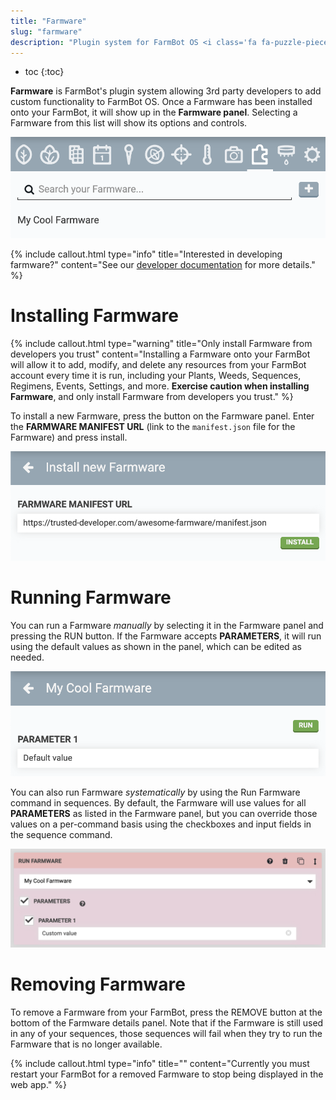 ```yaml
---
title: "Farmware"
slug: "farmware"
description: "Plugin system for FarmBot OS <i class='fa fa-puzzle-piece'></i>\n[Open this panel in the app](https://my.farm.bot/app/designer/farmware)"
---
```


* toc
{:toc}

**Farmware** is FarmBot's plugin system allowing 3rd party developers to add custom functionality to FarmBot OS. Once a Farmware has been installed onto your FarmBot, it will show up in the **Farmware panel**. Selecting a Farmware from this list will show its options and controls.

![Screen Shot 2020-06-29 at 10.08.06 PM.png](_images/Screen_Shot_2020-06-29_at_10.08.06_PM.png)



{%
include callout.html
type="info"
title="Interested in developing farmware?"
content="See our [developer documentation](https://developer.farm.bot/docs/farmware) for more details."
%}

# Installing Farmware

{%
include callout.html
type="warning"
title="Only install Farmware from developers you trust"
content="Installing a Farmware onto your FarmBot will allow it to add, modify, and delete any resources from your FarmBot account every time it is run, including your Plants, Weeds, Sequences, Regimens, Events, Settings, and more. **Exercise caution when installing Farmware**, and only install Farmware from developers you trust."
%}

To install a new Farmware, press the <span class="fb-button fb-gray"><i class='fa fa-plus'></i></span> button on the Farmware panel. Enter the **FARMWARE MANIFEST URL** (link to the `manifest.json` file for the Farmware) and press <span class="fb-button fb-green">install</span>.

![Screen Shot 2020-06-29 at 9.36.08 PM.png](_images/Screen_Shot_2020-06-29_at_9.36.08_PM.png)

# Running Farmware

You can run a Farmware *manually* by selecting it in the Farmware panel and pressing the <span class="fb-button fb-green">RUN</span> button. If the Farmware accepts **PARAMETERS**, it will run using the default values as shown in the panel, which can be edited as needed.

![Screen Shot 2020-06-29 at 9.55.17 PM.png](_images/Screen_Shot_2020-06-29_at_9.55.17_PM.png)

You can also run Farmware *systematically* by using the <span class="fb-step fb-take-photo">Run Farmware</span> command in sequences. By default, the Farmware will use values for all **PARAMETERS** as listed in the Farmware panel, but you can override those values on a per-command basis using the checkboxes and input fields in the sequence command.

![Screen Shot 2020-06-29 at 9.53.16 PM.png](_images/Screen_Shot_2020-06-29_at_9.53.16_PM.png)

# Removing Farmware
To remove a Farmware from your FarmBot, press the <span class="fb-button fb-red">REMOVE</span> button at the bottom of the Farmware details panel. Note that if the Farmware is still used in any of your sequences, those sequences will fail when they try to run the Farmware that is no longer available.

{%
include callout.html
type="info"
title=""
content="Currently you must restart your FarmBot for a removed Farmware to stop being displayed in the web app."
%}

